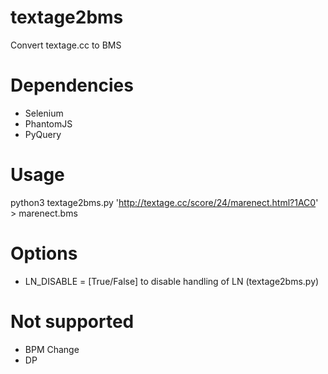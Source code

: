 # textage2bms
Convert textage.cc to BMS

# Dependencies
- Selenium
- PhantomJS
- PyQuery

# Usage
python3 textage2bms.py 'http://textage.cc/score/24/marenect.html?1AC0' > marenect.bms

# Options
- LN_DISABLE = [True/False] to disable handling of LN (textage2bms.py)

# Not supported
- BPM Change
- DP
